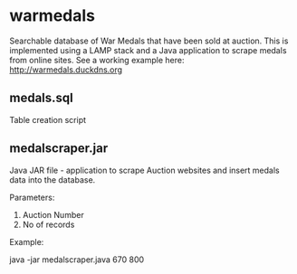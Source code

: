 # warmedals
Searchable database of War Medals that have been sold at auction. This is implemented using a LAMP stack and a Java application to scrape medals from online sites.  See a working example here: http://warmedals.duckdns.org

medals.sql
------
Table creation script 

medalscraper.jar
-----------------
Java JAR file -  application to scrape Auction websites and insert medals data into the database.

Parameters: 
1. Auction Number
2. No of records

Example:

java -jar medalscraper.java 670 800
